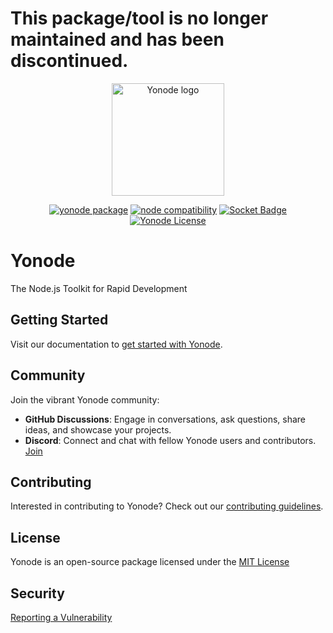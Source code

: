# This package/tool is no longer maintained and has been discontinued.
<p align="center">
  <a href="https://yonode.org" target="_blank" rel="noopener noreferrer">
    <img width="180" src="assets/yonode-icon.png" alt="Yonode logo">
  </a>
</p>

<p align="center">
  <a href="https://npmjs.com/package/yonode"><img src="https://img.shields.io/npm/v/yonode.svg" alt="yonode package"></a>
  <a href="https://nodejs.org/en/about/previous-releases"><img src="https://img.shields.io/node/v/yonode.svg" alt="node compatibility"></a>
  <a href="https://socket.dev/npm/package/yonode"><img src="https://socket.dev/api/badge/npm/package/yonode" alt="Socket Badge"></a>
  <a href="https://github.com/sharafdin/yonode/blob/main/LICENSE"><img src="https://img.shields.io/npm/l/yonode" alt="Yonode License"></a>
</p>

# Yonode

The Node.js Toolkit for Rapid Development

## Getting Started

Visit our documentation to [get started with Yonode](https://docs.yonode.org).

## Community

Join the vibrant Yonode community:

- **GitHub Discussions**: Engage in conversations, ask questions, share ideas, and showcase your projects.
- **Discord**: Connect and chat with fellow Yonode users and contributors. [Join](https://discord.gg/6wCFbkhwQn)

## Contributing

Interested in contributing to Yonode? Check out our [contributing guidelines](CONTRIBUTING.md).

## License

Yonode is an open-source package licensed under the [MIT License](LICENSE)

## Security

[Reporting a Vulnerability](SECURITY.md)
